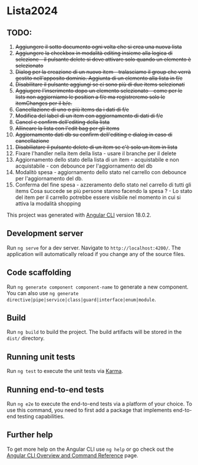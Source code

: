 # Lista2024

## TODO:

1) ~~Aggiungere il sotto documento ogni volta che si crea una nuova lista~~
2) ~~Aggiungere la checkbox in modalità editing insieme alla logica di selezione - il pulsante delete si deve
attivare solo quando un elemento è selezionato~~
2) ~~Dialog per la creazione di un nuovo item - tralasciamo il group che verrà gestito nell'apposito dominio. Aggiunta di un elemento alla lista in f/e~~
3) ~~Disabilitare il pulsante aggiungi se ci sono più di due items selezionati~~
4) ~~Aggiugere l'inserimento dopo un elemento selezionato - come per le lists non aggiorniamo le position a f/e ma registreremo solo le itemChanges per il b/e.~~
4) ~~Cancellazione di uno o più items da i dati di f/e~~
5) ~~Modifica del label di un item con aggiornamento di dati di f/e~~
6) ~~Cancel e confirm dell'editing della lista~~
7) ~~Allineare la lista con l'edit bag per gli items~~
7) ~~Aggiornamento dati db su confirm dell'editing e dialog in caso di cancellazione~~
8) ~~Disabiliatare il pulsante delete di un item se c'è solo un item in lista~~
9) Fixare l'handler nella item della lista - usare il branche per il delete
9) Aggiornamento dello stato della lista di un item - acquistabile e non acquistabile - con debounce
per l'aggiornamento del db
9) Modalitò spesa - aggiornamento dello stato nel carrello con debounce per l'aggiornamento del db.
10) Conferma del fine spesa - azzeramento dello stato nel carrello di tutti gli items 
Cosa succede se più persone stanno facendo la spesa ? - Lo stato del item per il carrello potrebbe essere
visibile nel momento in cui si attiva la modalità shopping 

This project was generated with [Angular CLI](https://github.com/angular/angular-cli) version 18.0.2.

## Development server

Run `ng serve` for a dev server. Navigate to `http://localhost:4200/`. The application will automatically reload if you change any of the source files.

## Code scaffolding

Run `ng generate component component-name` to generate a new component. You can also use `ng generate directive|pipe|service|class|guard|interface|enum|module`.

## Build

Run `ng build` to build the project. The build artifacts will be stored in the `dist/` directory.

## Running unit tests

Run `ng test` to execute the unit tests via [Karma](https://karma-runner.github.io).

## Running end-to-end tests

Run `ng e2e` to execute the end-to-end tests via a platform of your choice. To use this command, you need to first add a package that implements end-to-end testing capabilities.

## Further help

To get more help on the Angular CLI use `ng help` or go check out the [Angular CLI Overview and Command Reference](https://angular.dev/tools/cli) page.
